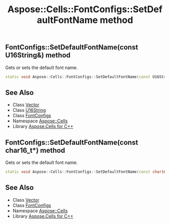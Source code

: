 ﻿---
title: Aspose::Cells::FontConfigs::SetDefaultFontName method
linktitle: SetDefaultFontName
second_title: Aspose.Cells for C++ API Reference
description: 'Aspose::Cells::FontConfigs::SetDefaultFontName method. Gets or sets the default font name in C++.'
type: docs
weight: 800
url: /cpp/aspose.cells/fontconfigs/setdefaultfontname/
---
## FontConfigs::SetDefaultFontName(const U16String\&) method


Gets or sets the default font name.

```cpp
static void Aspose::Cells::FontConfigs::SetDefaultFontName(const U16String &value)
```

## See Also

* Class [Vector](../../vector/)
* Class [U16String](../../u16string/)
* Class [FontConfigs](../)
* Namespace [Aspose::Cells](../../)
* Library [Aspose.Cells for C++](../../../)
## FontConfigs::SetDefaultFontName(const char16_t*) method


Gets or sets the default font name.

```cpp
static void Aspose::Cells::FontConfigs::SetDefaultFontName(const char16_t *value)
```

## See Also

* Class [Vector](../../vector/)
* Class [FontConfigs](../)
* Namespace [Aspose::Cells](../../)
* Library [Aspose.Cells for C++](../../../)
